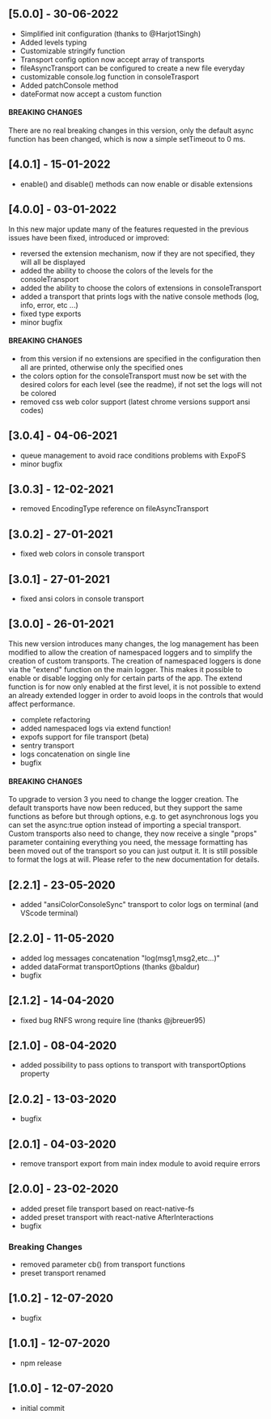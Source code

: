 ## [5.0.0] - 30-06-2022

- Simplified init configuration (thanks to @Harjot1Singh)
- Added levels typing
- Customizable stringify function
- Transport config option now accept array of transports
- fileAsyncTransport can be configured to create a new file everyday
- customizable console.log function in consoleTrasport
- Added patchConsole method
- dateFormat now accept a custom function

#### BREAKING CHANGES

There are no real breaking changes in this version, only the default async function has been changed, which is now a simple setTimeout to 0 ms.

## [4.0.1] - 15-01-2022

- enable() and disable() methods can now enable or disable extensions

## [4.0.0] - 03-01-2022

In this new major update many of the features requested in the previous issues have been fixed, introduced or improved:

- reversed the extension mechanism, now if they are not specified, they will all be displayed
- added the ability to choose the colors of the levels for the consoleTransport
- added the ability to choose the colors of extensions in consoleTransport
- added a transport that prints logs with the native console methods (log, info, error, etc ...)
- fixed type exports
- minor bugfix

#### BREAKING CHANGES

- from this version if no extensions are specified in the configuration then all are printed, otherwise only the specified ones
- the colors option for the consoleTransport must now be set with the desired colors for each level (see the readme), if not set the logs will not be colored
- removed css web color support (latest chrome versions support ansi codes)

## [3.0.4] - 04-06-2021

- queue management to avoid race conditions problems with ExpoFS
- minor bugfix

## [3.0.3] - 12-02-2021

- removed EncodingType reference on fileAsyncTransport

## [3.0.2] - 27-01-2021

- fixed web colors in console transport

## [3.0.1] - 27-01-2021

- fixed ansi colors in console transport

## [3.0.0] - 26-01-2021

This new version introduces many changes, the log management has been modified to allow the creation of namespaced loggers and to simplify the creation of custom transports.
The creation of namespaced loggers is done via the "extend" function on the main logger. This makes it possible to enable or disable logging only for certain parts of the app. The extend function is for now only enabled at the first level, it is not possible to extend an already extended logger in order to avoid loops in the controls that would affect performance.

- complete refactoring
- added namespaced logs via extend function!
- expofs support for file transport (beta)
- sentry transport
- logs concatenation on single line
- bugfix

#### BREAKING CHANGES

To upgrade to version 3 you need to change the logger creation. The default transports have now been reduced, but they support the same functions as before but through options, e.g. to get asynchronous logs you can set the async:true option instead of importing a special transport.
Custom transports also need to change, they now receive a single "props" parameter containing everything you need, the message formatting has been moved out of the transport so you can just output it. It is still possible to format the logs at will. Please refer to the new documentation for details.

## [2.2.1] - 23-05-2020

- added "ansiColorConsoleSync" transport to color logs on terminal (and VScode terminal)

## [2.2.0] - 11-05-2020

- added log messages concatenation "log(msg1,msg2,etc...)"
- added dataFormat transportOptions (thanks @baldur)
- bugfix

## [2.1.2] - 14-04-2020

- fixed bug RNFS wrong require line (thanks @jbreuer95)

## [2.1.0] - 08-04-2020

- added possibility to pass options to transport with transportOptions property

## [2.0.2] - 13-03-2020

- bugfix

## [2.0.1] - 04-03-2020

- remove transport export from main index module to avoid require errors

## [2.0.0] - 23-02-2020

- added preset file transport based on react-native-fs
- added preset transport with react-native AfterInteractions
- bugfix

### Breaking Changes

- removed parameter cb() from transport functions
- preset transport renamed

## [1.0.2] - 12-07-2020

- bugfix

## [1.0.1] - 12-07-2020

- npm release

## [1.0.0] - 12-07-2020

- initial commit
